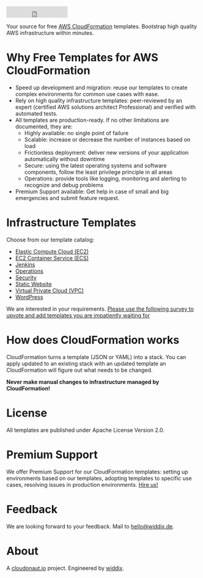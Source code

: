 <iframe src="https://ghbtns.com/github-btn.html?user=widdix&repo=aws-cf-templates&type=star&count=true&size=large" frameborder="0" scrolling="0" width="160px" height="30px"></iframe>

Your source for free [AWS CloudFormation](https://aws.amazon.com/cloudformation/) templates. Bootstrap high quality AWS infrastructure within minutes.

# Why Free Templates for AWS CloudFormation

* Speed up development and migration: reuse our templates to create complex environments for common use cases with ease.
* Rely on high quality infrastructure templates: peer-reviewed by an expert (certified AWS solutions architect Professional) and verified with automated tests.
* All templates are production-ready. If no other limitations are documented, they are:
    * Highly available: no single point of failure
    * Scalable: increase or decrease the number of instances based on load
    * Frictionless deployment: deliver new versions of your application automatically without downtime
    * Secure: using the latest operating systems and software components, follow the least privilege principle in all areas
    * Operations: provide tools like logging, monitoring and alerting to recognize and debug problems
* Premium Support available: Get help in case of small and big emergencies and submit feature request.

# Infrastructure Templates
Choose from our template catalog:

* [Elastic Compute Cloud (EC2)](./ec2/)
* [EC2 Container Service (ECS)](./ecs/)
* [Jenkins ](./jenkins/)
* [Operations](./operations/)
* [Security](./security/)
* [Static Website](./static-website/)
* [Virtual Private Cloud (VPC)](./vpc/)
* [WordPress](./wordpress/)

We are interested in your requirements. [Please use the following survey to upvote and add templates you are impatiently waiting for](https://docs.google.com/forms/d/e/1FAIpQLSerhIuMuCWrHai639FoUOt8ffmMqWr0PWzLhCn3VN29VUi8TA/viewform?usp=send_form)

# How does CloudFormation works

CloudFormation turns a template (JSON or YAML) into a stack. You can apply updated to an existing stack with an updated template an CloudFormation will figure out what needs to be changed.

**Never make manual changes to infrastructure managed by CloudFormation!**

# License
All templates are published under Apache License Version 2.0.

# Premium Support
We offer Premium Support for our CloudFormation templates: setting up environments based on our templates, adopting templates to specific use cases, resolving issues in production environments. [Hire us!](https://widdix.net/)

# Feedback
We are looking forward to your feedback. Mail to [hello@widdix.de](mailto:hello@widdix.de).

# About
A [cloudonaut.io](https://cloudonaut.io/templates-for-aws-cloudformation/) project. Engineered by [widdix](https://widdix.net).
